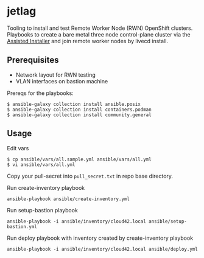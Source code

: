 # jetlag

Tooling to install and test Remote Worker Node (RWN) OpenShift clusters. Playbooks to create a bare metal three node control-plane cluster via the [Assisted Installer](https://github.com/openshift/assisted-installer) and join remote worker nodes by livecd install.

## Prerequisites

* Network layout for RWN testing
* VLAN interfaces on bastion machine

Prereqs for the playbooks:

```console
$ ansible-galaxy collection install ansible.posix
$ ansible-galaxy collection install containers.podman
$ ansible-galaxy collection install community.general
```

## Usage

Edit vars

```console
$ cp ansible/vars/all.sample.yml ansible/vars/all.yml
$ vi ansible/vars/all.yml
```

Copy your pull-secret into `pull_secret.txt` in repo base directory.

Run create-inventory playbook

```console
ansible-playbook ansible/create-inventory.yml
```

Run setup-bastion playbook

```console
ansible-playbook -i ansible/inventory/cloud42.local ansible/setup-bastion.yml
```

Run deploy playbook with inventory created by create-inventory playbook

```console
ansible-playbook -i ansible/inventory/cloud42.local ansible/deploy.yml
```
